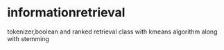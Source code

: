 # informationretrieval
tokenizer,boolean and ranked retrieval class with kmeans algorithm along with stemming
